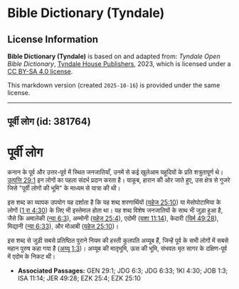 # Bible Dictionary (Tyndale)

## License Information

**Bible Dictionary (Tyndale)** is based on and adapted from: _Tyndale Open Bible Dictionary_, [Tyndale House Publishers](https://tyndaleopenresources.com/), 2023, which is licensed under a [CC BY-SA 4.0 license](https://creativecommons.org/licenses/by-sa/4.0/legalcode.en).

This markdown version (created `2025-10-16`) is provided under the same license.



--------------------------------

## पूर्वी लोग (id: 381764)

पूर्वी लोग
==========

कनान के पूर्व और उत्तर\-पूर्व में स्थित जनजातियाँ, उनमें से कई खुलेआम यहूदियों के प्रति शत्रुतापूर्ण थे। [उत्पत्ति 29:1](https://ref.ly/Gen29:1) इन लोगों का पहला संदर्भ प्रदान करता है। याकूब, हारान की ओर जाते हुए, उस क्षेत्र से गुजरे जिसे "पूर्वी लोगों की भूमि" के माध्यम से यात्रा की थी।

इस शब्द का व्यापक उपयोग यह दर्शाता है कि यह शब्द शरणार्थियों ([यहेज 25:10](https://ref.ly/Ezek25:10)) या मेसोपोटामिया के लोगों ([1 रा 4:30](https://ref.ly/1Kgs4:30)) के लिए भी इस्तेमाल होता था। यह शब्द विशेष जनजातियों के साथ भी जुड़ा हुआ है, जैसे कि अमालेकी ([न्या 6:3](https://ref.ly/Judg6:3)), अम्मोनी ([यहेज 25:4](https://ref.ly/Ezek25:4)), एदोमी ([यशा 11:14](https://ref.ly/Isa11:14)), केदारी ([यिर्म 49:28](https://ref.ly/Jer49:28)), मिद्यानी ([न्या 6:33](https://ref.ly/Judg6:33)), और मोआबी ([यहेज 25:10](https://ref.ly/Ezek25:10))।

इस शब्द से जुड़ी सबसे प्रतिष्ठित पुराने नियम की हस्ती कुलपति अय्यूब हैं, जिन्हें पूर्व के सभी लोगों में सबसे महान पुरुष कहा गया है ([अय्यू 1:3](https://ref.ly/Job1:3))। अय्यूब की मातृभूमि, ऊस की भूमि, संभवतः मृत सागर के दक्षिण\-पूर्व में एदोम के निकट थी।

* **Associated Passages:** GEN 29:1; JDG 6:3; JDG 6:33; 1KI 4:30; JOB 1:3; ISA 11:14; JER 49:28; EZK 25:4; EZK 25:10

